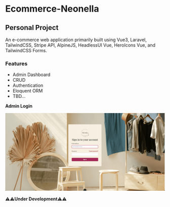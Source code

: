 # Ecommerce-Neonella

<h2>Personal Project</h2>

<p>An e-commerce web application primarily built using Vue3, Laravel, TailwindCSS, Stripe API, AlpineJS, HeadlessUI Vue, HeroIcons Vue, and TailwindCSS Forms.</p>

<h3>Features</h3>

- Admin Dashboard
- CRUD
- Authentication
- Eloquent ORM
- TBD...

**Admin Login**

![1730820689840](image/README/1730820689840.png)

⚠️⚠️**Under Development**⚠️⚠️
